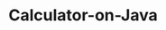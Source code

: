 # Calculator-on-Java
<p align="center">
  <img scr="[https://githubusercontent.com/MohamedAbdiaziz/Calculator-on-Java/main/calculator.PNG](https://github.com/MohamedAbdiaziz/Calculator-on-Java/blob/main/calculator.PNG)">
</p>
